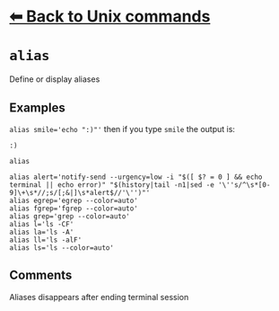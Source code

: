 # [⬅ Back	to Unix commands](unix.md)
# `alias`
Define or display aliases

## Examples
`alias smile='echo ":)"'`
then if you type `smile` the output is:
```
:)
```

`alias`
```
alias alert='notify-send --urgency=low -i "$([ $? = 0 ] && echo terminal || echo error)" "$(history|tail -n1|sed -e '\''s/^\s*[0-9]\+\s*//;s/[;&|]\s*alert$//'\'')"'
alias egrep='egrep --color=auto'
alias fgrep='fgrep --color=auto'
alias grep='grep --color=auto'
alias l='ls -CF'
alias la='ls -A'
alias ll='ls -alF'
alias ls='ls --color=auto'
```

## Comments
Aliases disappears after ending terminal session
